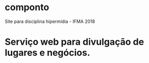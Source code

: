 # componto
Site para disciplina hipermídia - IFMA 2018

# Serviço web para divulgação de lugares e negócios. 